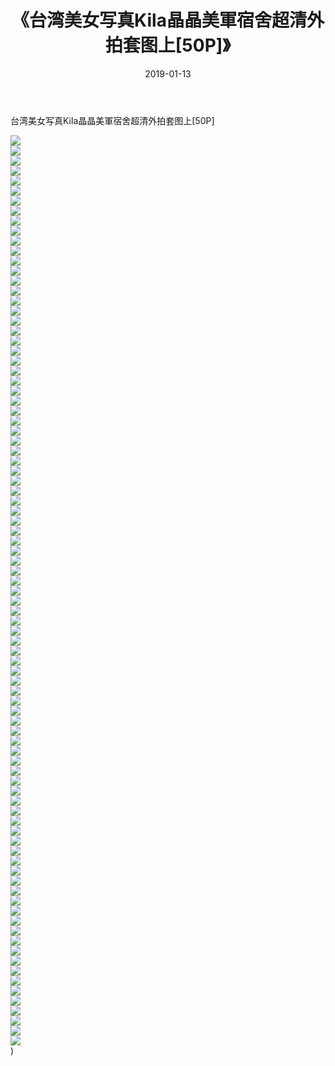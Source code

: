﻿---
layout: post
title:  《台湾美女写真Kila晶晶美軍宿舍超清外拍套图上[50P]》
date:   2019-01-13
img: http://img.660000.xyz/Sharelink/唯美/2019/台湾美女写真Kila晶晶美軍宿舍超清外拍套图上[50P]/000.jpg
categories: [美女, 清纯, 唯美]
---

台湾美女写真Kila晶晶美軍宿舍超清外拍套图上[50P]

  ![](http://img.660000.xyz/Sharelink/唯美/2019/台湾美女写真Kila晶晶美軍宿舍超清外拍套图上[50P]/001.jpg) <br> ![](http://img.660000.xyz/Sharelink/唯美/2019/台湾美女写真Kila晶晶美軍宿舍超清外拍套图上[50P]/002.jpg) <br> ![](http://img.660000.xyz/Sharelink/唯美/2019/台湾美女写真Kila晶晶美軍宿舍超清外拍套图上[50P]/003.jpg) <br> ![](http://img.660000.xyz/Sharelink/唯美/2019/台湾美女写真Kila晶晶美軍宿舍超清外拍套图上[50P]/004.jpg) <br> ![](http://img.660000.xyz/Sharelink/唯美/2019/台湾美女写真Kila晶晶美軍宿舍超清外拍套图上[50P]/005.jpg) <br> ![](http://img.660000.xyz/Sharelink/唯美/2019/台湾美女写真Kila晶晶美軍宿舍超清外拍套图上[50P]/006.jpg) <br> ![](http://img.660000.xyz/Sharelink/唯美/2019/台湾美女写真Kila晶晶美軍宿舍超清外拍套图上[50P]/007.jpg) <br> ![](http://img.660000.xyz/Sharelink/唯美/2019/台湾美女写真Kila晶晶美軍宿舍超清外拍套图上[50P]/008.jpg) <br> ![](http://img.660000.xyz/Sharelink/唯美/2019/台湾美女写真Kila晶晶美軍宿舍超清外拍套图上[50P]/009.jpg) <br> ![](http://img.660000.xyz/Sharelink/唯美/2019/台湾美女写真Kila晶晶美軍宿舍超清外拍套图上[50P]/010.jpg) <br> ![](http://img.660000.xyz/Sharelink/唯美/2019/台湾美女写真Kila晶晶美軍宿舍超清外拍套图上[50P]/011.jpg) <br> ![](http://img.660000.xyz/Sharelink/唯美/2019/台湾美女写真Kila晶晶美軍宿舍超清外拍套图上[50P]/012.jpg) <br> ![](http://img.660000.xyz/Sharelink/唯美/2019/台湾美女写真Kila晶晶美軍宿舍超清外拍套图上[50P]/013.jpg) <br> ![](http://img.660000.xyz/Sharelink/唯美/2019/台湾美女写真Kila晶晶美軍宿舍超清外拍套图上[50P]/014.jpg) <br> ![](http://img.660000.xyz/Sharelink/唯美/2019/台湾美女写真Kila晶晶美軍宿舍超清外拍套图上[50P]/015.jpg) <br> ![](http://img.660000.xyz/Sharelink/唯美/2019/台湾美女写真Kila晶晶美軍宿舍超清外拍套图上[50P]/016.jpg) <br> ![](http://img.660000.xyz/Sharelink/唯美/2019/台湾美女写真Kila晶晶美軍宿舍超清外拍套图上[50P]/017.jpg) <br> ![](http://img.660000.xyz/Sharelink/唯美/2019/台湾美女写真Kila晶晶美軍宿舍超清外拍套图上[50P]/018.jpg) <br> ![](http://img.660000.xyz/Sharelink/唯美/2019/台湾美女写真Kila晶晶美軍宿舍超清外拍套图上[50P]/019.jpg) <br> ![](http://img.660000.xyz/Sharelink/唯美/2019/台湾美女写真Kila晶晶美軍宿舍超清外拍套图上[50P]/020.jpg) <br> ![](http://img.660000.xyz/Sharelink/唯美/2019/台湾美女写真Kila晶晶美軍宿舍超清外拍套图上[50P]/021.jpg) <br> ![](http://img.660000.xyz/Sharelink/唯美/2019/台湾美女写真Kila晶晶美軍宿舍超清外拍套图上[50P]/022.jpg) <br> ![](http://img.660000.xyz/Sharelink/唯美/2019/台湾美女写真Kila晶晶美軍宿舍超清外拍套图上[50P]/023.jpg) <br> ![](http://img.660000.xyz/Sharelink/唯美/2019/台湾美女写真Kila晶晶美軍宿舍超清外拍套图上[50P]/024.jpg) <br> ![](http://img.660000.xyz/Sharelink/唯美/2019/台湾美女写真Kila晶晶美軍宿舍超清外拍套图上[50P]/025.jpg) <br> ![](http://img.660000.xyz/Sharelink/唯美/2019/台湾美女写真Kila晶晶美軍宿舍超清外拍套图上[50P]/026.jpg) <br> ![](http://img.660000.xyz/Sharelink/唯美/2019/台湾美女写真Kila晶晶美軍宿舍超清外拍套图上[50P]/027.jpg) <br> ![](http://img.660000.xyz/Sharelink/唯美/2019/台湾美女写真Kila晶晶美軍宿舍超清外拍套图上[50P]/028.jpg) <br> ![](http://img.660000.xyz/Sharelink/唯美/2019/台湾美女写真Kila晶晶美軍宿舍超清外拍套图上[50P]/029.jpg) <br> ![](http://img.660000.xyz/Sharelink/唯美/2019/台湾美女写真Kila晶晶美軍宿舍超清外拍套图上[50P]/030.jpg) <br> ![](http://img.660000.xyz/Sharelink/唯美/2019/台湾美女写真Kila晶晶美軍宿舍超清外拍套图上[50P]/031.jpg) <br> ![](http://img.660000.xyz/Sharelink/唯美/2019/台湾美女写真Kila晶晶美軍宿舍超清外拍套图上[50P]/032.jpg) <br> ![](http://img.660000.xyz/Sharelink/唯美/2019/台湾美女写真Kila晶晶美軍宿舍超清外拍套图上[50P]/033.jpg) <br> ![](http://img.660000.xyz/Sharelink/唯美/2019/台湾美女写真Kila晶晶美軍宿舍超清外拍套图上[50P]/034.jpg) <br> ![](http://img.660000.xyz/Sharelink/唯美/2019/台湾美女写真Kila晶晶美軍宿舍超清外拍套图上[50P]/035.jpg) <br> ![](http://img.660000.xyz/Sharelink/唯美/2019/台湾美女写真Kila晶晶美軍宿舍超清外拍套图上[50P]/036.jpg) <br> ![](http://img.660000.xyz/Sharelink/唯美/2019/台湾美女写真Kila晶晶美軍宿舍超清外拍套图上[50P]/037.jpg) <br> ![](http://img.660000.xyz/Sharelink/唯美/2019/台湾美女写真Kila晶晶美軍宿舍超清外拍套图上[50P]/038.jpg) <br> ![](http://img.660000.xyz/Sharelink/唯美/2019/台湾美女写真Kila晶晶美軍宿舍超清外拍套图上[50P]/039.jpg) <br> ![](http://img.660000.xyz/Sharelink/唯美/2019/台湾美女写真Kila晶晶美軍宿舍超清外拍套图上[50P]/040.jpg) <br> ![](http://img.660000.xyz/Sharelink/唯美/2019/台湾美女写真Kila晶晶美軍宿舍超清外拍套图上[50P]/041.jpg) <br> ![](http://img.660000.xyz/Sharelink/唯美/2019/台湾美女写真Kila晶晶美軍宿舍超清外拍套图上[50P]/042.jpg) <br> ![](http://img.660000.xyz/Sharelink/唯美/2019/台湾美女写真Kila晶晶美軍宿舍超清外拍套图上[50P]/043.jpg) <br> ![](http://img.660000.xyz/Sharelink/唯美/2019/台湾美女写真Kila晶晶美軍宿舍超清外拍套图上[50P]/044.jpg) <br> ![](http://img.660000.xyz/Sharelink/唯美/2019/台湾美女写真Kila晶晶美軍宿舍超清外拍套图上[50P]/045.jpg) <br> ![](http://img.660000.xyz/Sharelink/唯美/2019/台湾美女写真Kila晶晶美軍宿舍超清外拍套图上[50P]/046.jpg) <br> ![](http://img.660000.xyz/Sharelink/唯美/2019/台湾美女写真Kila晶晶美軍宿舍超清外拍套图上[50P]/047.jpg) <br> ![](http://img.660000.xyz/Sharelink/唯美/2019/台湾美女写真Kila晶晶美軍宿舍超清外拍套图上[50P]/048.jpg) <br> ![](http://img.660000.xyz/Sharelink/唯美/2019/台湾美女写真Kila晶晶美軍宿舍超清外拍套图上[50P]/049.jpg) <br> ![](http://img.660000.xyz/Sharelink/唯美/2019/台湾美女写真Kila晶晶美軍宿舍超清外拍套图上[50P]/050.jpg) <br> ![](http://img.660000.xyz/Sharelink/唯美/2019/台湾美女写真Kila晶晶美軍宿舍超清外拍套图上[50P]/051.jpg) <br> ![](http://img.660000.xyz/Sharelink/唯美/2019/台湾美女写真Kila晶晶美軍宿舍超清外拍套图上[50P]/052.jpg) <br> ![](http://img.660000.xyz/Sharelink/唯美/2019/台湾美女写真Kila晶晶美軍宿舍超清外拍套图上[50P]/053.jpg) <br> ![](http://img.660000.xyz/Sharelink/唯美/2019/台湾美女写真Kila晶晶美軍宿舍超清外拍套图上[50P]/054.jpg) <br> ![](http://img.660000.xyz/Sharelink/唯美/2019/台湾美女写真Kila晶晶美軍宿舍超清外拍套图上[50P]/055.jpg) <br> ![](http://img.660000.xyz/Sharelink/唯美/2019/台湾美女写真Kila晶晶美軍宿舍超清外拍套图上[50P]/056.jpg) <br> ![](http://img.660000.xyz/Sharelink/唯美/2019/台湾美女写真Kila晶晶美軍宿舍超清外拍套图上[50P]/057.jpg) <br> ![](http://img.660000.xyz/Sharelink/唯美/2019/台湾美女写真Kila晶晶美軍宿舍超清外拍套图上[50P]/058.jpg) <br> ![](http://img.660000.xyz/Sharelink/唯美/2019/台湾美女写真Kila晶晶美軍宿舍超清外拍套图上[50P]/059.jpg) <br> ![](http://img.660000.xyz/Sharelink/唯美/2019/台湾美女写真Kila晶晶美軍宿舍超清外拍套图上[50P]/060.jpg) <br> ![](http://img.660000.xyz/Sharelink/唯美/2019/台湾美女写真Kila晶晶美軍宿舍超清外拍套图上[50P]/061.jpg) <br> ![](http://img.660000.xyz/Sharelink/唯美/2019/台湾美女写真Kila晶晶美軍宿舍超清外拍套图上[50P]/062.jpg) <br> ![](http://img.660000.xyz/Sharelink/唯美/2019/台湾美女写真Kila晶晶美軍宿舍超清外拍套图上[50P]/063.jpg) <br> ![](http://img.660000.xyz/Sharelink/唯美/2019/台湾美女写真Kila晶晶美軍宿舍超清外拍套图上[50P]/064.jpg) <br> ![](http://img.660000.xyz/Sharelink/唯美/2019/台湾美女写真Kila晶晶美軍宿舍超清外拍套图上[50P]/065.jpg) <br> ![](http://img.660000.xyz/Sharelink/唯美/2019/台湾美女写真Kila晶晶美軍宿舍超清外拍套图上[50P]/066.jpg) <br> ![](http://img.660000.xyz/Sharelink/唯美/2019/台湾美女写真Kila晶晶美軍宿舍超清外拍套图上[50P]/067.jpg) <br> ![](http://img.660000.xyz/Sharelink/唯美/2019/台湾美女写真Kila晶晶美軍宿舍超清外拍套图上[50P]/068.jpg) <br> ![](http://img.660000.xyz/Sharelink/唯美/2019/台湾美女写真Kila晶晶美軍宿舍超清外拍套图上[50P]/069.jpg) <br> ![](http://img.660000.xyz/Sharelink/唯美/2019/台湾美女写真Kila晶晶美軍宿舍超清外拍套图上[50P]/070.jpg) <br> ![](http://img.660000.xyz/Sharelink/唯美/2019/台湾美女写真Kila晶晶美軍宿舍超清外拍套图上[50P]/071.jpg) <br> ![](http://img.660000.xyz/Sharelink/唯美/2019/台湾美女写真Kila晶晶美軍宿舍超清外拍套图上[50P]/072.jpg) <br> ![](http://img.660000.xyz/Sharelink/唯美/2019/台湾美女写真Kila晶晶美軍宿舍超清外拍套图上[50P]/073.jpg) <br> ![](http://img.660000.xyz/Sharelink/唯美/2019/台湾美女写真Kila晶晶美軍宿舍超清外拍套图上[50P]/074.jpg) <br> ![](http://img.660000.xyz/Sharelink/唯美/2019/台湾美女写真Kila晶晶美軍宿舍超清外拍套图上[50P]/075.jpg) <br> ![](http://img.660000.xyz/Sharelink/唯美/2019/台湾美女写真Kila晶晶美軍宿舍超清外拍套图上[50P]/076.jpg) <br> ![](http://img.660000.xyz/Sharelink/唯美/2019/台湾美女写真Kila晶晶美軍宿舍超清外拍套图上[50P]/077.jpg) <br> ![](http://img.660000.xyz/Sharelink/唯美/2019/台湾美女写真Kila晶晶美軍宿舍超清外拍套图上[50P]/078.jpg) <br> ![](http://img.660000.xyz/Sharelink/唯美/2019/台湾美女写真Kila晶晶美軍宿舍超清外拍套图上[50P]/079.jpg) <br> ![](http://img.660000.xyz/Sharelink/唯美/2019/台湾美女写真Kila晶晶美軍宿舍超清外拍套图上[50P]/080.jpg) <br> ![](http://img.660000.xyz/Sharelink/唯美/2019/台湾美女写真Kila晶晶美軍宿舍超清外拍套图上[50P]/081.jpg) <br> ![](http://img.660000.xyz/Sharelink/唯美/2019/台湾美女写真Kila晶晶美軍宿舍超清外拍套图上[50P]/082.jpg) <br> ![](http://img.660000.xyz/Sharelink/唯美/2019/台湾美女写真Kila晶晶美軍宿舍超清外拍套图上[50P]/083.jpg) <br> ![](http://img.660000.xyz/Sharelink/唯美/2019/台湾美女写真Kila晶晶美軍宿舍超清外拍套图上[50P]/084.jpg) <br> ![](http://img.660000.xyz/Sharelink/唯美/2019/台湾美女写真Kila晶晶美軍宿舍超清外拍套图上[50P]/085.jpg) <br> ![](http://img.660000.xyz/Sharelink/唯美/2019/台湾美女写真Kila晶晶美軍宿舍超清外拍套图上[50P]/086.jpg) <br> ![](http://img.660000.xyz/Sharelink/唯美/2019/台湾美女写真Kila晶晶美軍宿舍超清外拍套图上[50P]/087.jpg) <br> ![](http://img.660000.xyz/Sharelink/唯美/2019/台湾美女写真Kila晶晶美軍宿舍超清外拍套图上[50P]/088.jpg) <br> ![](http://img.660000.xyz/Sharelink/唯美/2019/台湾美女写真Kila晶晶美軍宿舍超清外拍套图上[50P]/089.jpg) <br> ![](http://img.660000.xyz/Sharelink/唯美/2019/台湾美女写真Kila晶晶美軍宿舍超清外拍套图上[50P]/090.jpg) <br> ![](http://img.660000.xyz/Sharelink/唯美/2019/台湾美女写真Kila晶晶美軍宿舍超清外拍套图上[50P]/091.jpg) <br>) <br>